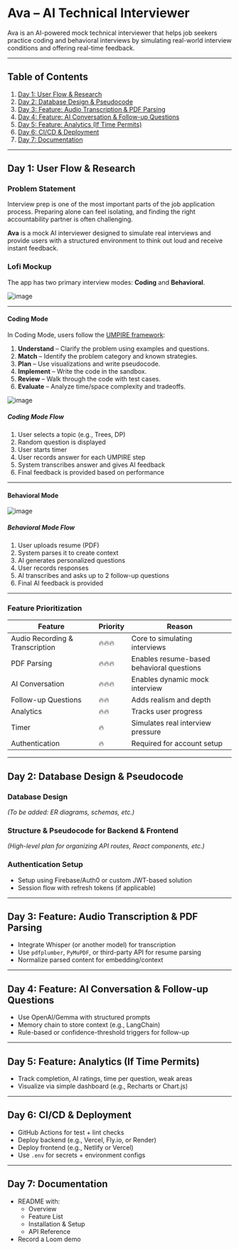 # Ava – AI Technical Interviewer

Ava is an AI-powered mock technical interviewer that helps job seekers practice coding and behavioral interviews by simulating real-world interview conditions and offering real-time feedback.

---

## Table of Contents

1. [Day 1: User Flow & Research](#day-1-user-flow--research)
2. [Day 2: Database Design & Pseudocode](#day-2-database-design--pseudocode)
3. [Day 3: Feature: Audio Transcription & PDF Parsing](#day-3-feature-audio-transcription--pdf-parsing)
4. [Day 4: Feature: AI Conversation & Follow-up Questions](#day-4-feature-ai-conversation--follow-up-questions)
5. [Day 5: Feature: Analytics (If Time Permits)](#day-5-feature-analytics-if-time-permits)
6. [Day 6: CI/CD & Deployment](#day-6-cicd--deployment)
7. [Day 7: Documentation](#day-7-documentation)

---

## Day 1: User Flow & Research

### Problem Statement

Interview prep is one of the most important parts of the job application process. Preparing alone can feel isolating, and finding the right accountability partner is often challenging.

**Ava** is a mock AI interviewer designed to simulate real interviews and provide users with a structured environment to think out loud and receive instant feedback.

### Lofi Mockup

The app has two primary interview modes: **Coding** and **Behavioral**.

![image](https://github.com/user-attachments/assets/4604cd04-4462-4457-b8a0-2b2ec7e15328)

---

#### Coding Mode

In Coding Mode, users follow the [UMPIRE framework](https://guides.codepath.com/compsci/UMPIRE-Interview-Strategy):

1. **Understand** – Clarify the problem using examples and questions.
2. **Match** – Identify the problem category and known strategies.
3. **Plan** – Use visualizations and write pseudocode.
4. **Implement** – Write the code in the sandbox.
5. **Review** – Walk through the code with test cases.
6. **Evaluate** – Analyze time/space complexity and tradeoffs.

![image](https://github.com/user-attachments/assets/55ecdd07-6a17-4d0f-8e00-2ad9c7e84639)

##### Coding Mode Flow

1. User selects a topic (e.g., Trees, DP)
2. Random question is displayed
3. User starts timer
4. User records answer for each UMPIRE step
5. System transcribes answer and gives AI feedback
6. Final feedback is provided based on performance

---

#### Behavioral Mode

![image](https://github.com/user-attachments/assets/88f939e8-c5e1-463a-95f5-b1411b6f97ad)

##### Behavioral Mode Flow

1. User uploads resume (PDF)
2. System parses it to create context
3. AI generates personalized questions
4. User records responses
5. AI transcribes and asks up to 2 follow-up questions
6. Final AI feedback is provided

---

### Feature Prioritization

| Feature                     | Priority | Reason |
|----------------------------|-------------|--------|
| Audio Recording & Transcription | 🔥🔥🔥 | Core to simulating interviews |
| PDF Parsing                | 🔥🔥🔥 | Enables resume-based behavioral questions |
| AI Conversation            | 🔥🔥🔥 | Enables dynamic mock interview |
| Follow-up Questions        | 🔥🔥   | Adds realism and depth |
| Analytics                  | 🔥🔥   | Tracks user progress |
| Timer                      | 🔥     | Simulates real interview pressure |
| Authentication             | 🔥     | Required for account setup |

---

## Day 2: Database Design & Pseudocode

### Database Design

*(To be added: ER diagrams, schemas, etc.)*

### Structure & Pseudocode for Backend & Frontend

*(High-level plan for organizing API routes, React components, etc.)*

### Authentication Setup

- Setup using Firebase/Auth0 or custom JWT-based solution
- Session flow with refresh tokens (if applicable)

---

## Day 3: Feature: Audio Transcription & PDF Parsing

- Integrate Whisper (or another model) for transcription
- Use `pdfplumber`, `PyMuPDF`, or third-party API for resume parsing
- Normalize parsed content for embedding/context

---

## Day 4: Feature: AI Conversation & Follow-up Questions

- Use OpenAI/Gemma with structured prompts
- Memory chain to store context (e.g., LangChain)
- Rule-based or confidence-threshold triggers for follow-up

---

## Day 5: Feature: Analytics (If Time Permits)

- Track completion, AI ratings, time per question, weak areas
- Visualize via simple dashboard (e.g., Recharts or Chart.js)

---

## Day 6: CI/CD & Deployment

- GitHub Actions for test + lint checks
- Deploy backend (e.g., Vercel, Fly.io, or Render)
- Deploy frontend (e.g., Netlify or Vercel)
- Use `.env` for secrets + environment configs

---

## Day 7: Documentation

- README with:
  - Overview
  - Feature List
  - Installation & Setup
  - API Reference
- Record a Loom demo
